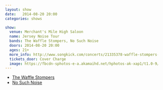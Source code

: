 ```yaml
---
layout: show
date:   2014-08-20 20:00
categories: shows

show:
  venue: Merchant's Mile High Saloon
  name: Jersey Noise Tour
  bands: The Waffle Stompers, No Such Noise
  doors: 2014-08-20 20:00
  ages: 21+
  more_info: http://www.songkick.com/concerts/21335378-waffle-stompers-at-merchants-mile-high-saloon
  tickets_door: Cover Charge
  image: https://fbcdn-sphotos-e-a.akamaihd.net/hphotos-ak-xap1/t1.0-9/10524004_793639427337039_5670848774194979168_n.jpg
---
```


* [The Waffle Stompers](//www.facebook.com/thewafflestompers)
* [No Such Noise](//www.facebook.com/nosuchnoise)
